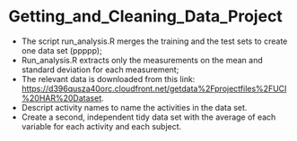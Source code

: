 # Getting_and_Cleaning_Data_Project

- The script  run_analysis.R merges the training and the test sets to create one data set (ppppp);
- Run_analysis.R extracts only the measurements on the mean and standard deviation for each measurement; 
- The relevant data is downloaded from this link: https://d396qusza40orc.cloudfront.net/getdata%2Fprojectfiles%2FUCI%20HAR%20Dataset.
- Descript activity names to name the activities in the data set.
- Create a second, independent tidy data set with the average of each variable for each activity and each subject.


